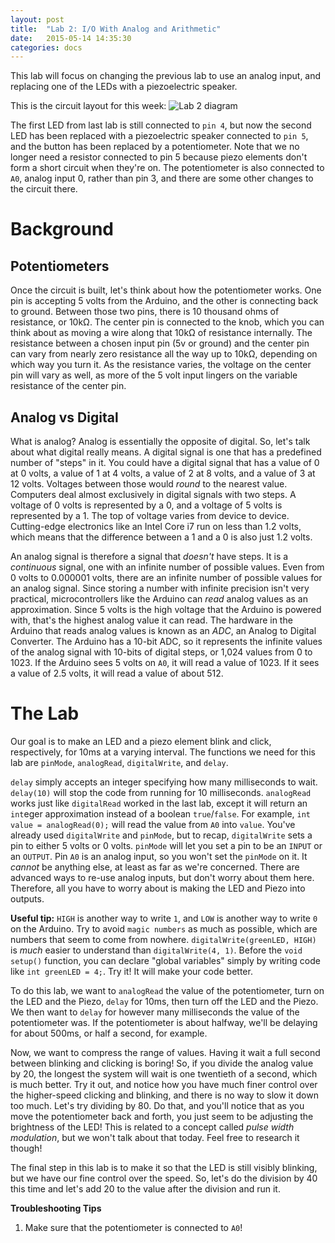 ```yaml
---
layout: post
title:  "Lab 2: I/O With Analog and Arithmetic"
date:   2015-05-14 14:35:30
categories: docs
---
```

This lab will focus on changing the previous lab to use an analog input, and replacing one of the LEDs with a piezoelectric speaker.

This is the circuit layout for this week:
![Lab 2 diagram]({{site.url}}/images/lab_2.jpg)

The first LED from last lab is still connected to `pin 4`, but now the second LED has been replaced with a piezoelectric speaker connected to `pin 5`, and the button has been replaced by a potentiometer. Note that we no longer need a resistor connected to pin 5 because piezo elements don't form a short circuit when they're on. The potentiometer is also connected to `A0`, analog input 0, rather than pin 3, and there are some other changes to the circuit there.

Background
==========

Potentiometers
--------------

Once the circuit is built, let's think about how the potentiometer works. One pin is accepting 5 volts from the Arduino, and the other is connecting back to ground. Between those two pins, there is 10 thousand ohms of resistance, or 10kΩ. The center pin is connected to the knob, which you can think about as moving a wire along that 10kΩ of resistance internally. The resistance between a chosen input pin (5v or ground) and the center pin can vary from nearly zero resistance all the way up to 10kΩ, depending on which way you turn it. As the resistance varies, the voltage on the center pin will vary as well, as more of the 5 volt input lingers on the variable resistance of the center pin.

Analog vs Digital
-----------------

What is analog? Analog is essentially the opposite of digital. So, let's talk about what digital really means. A digital signal is one that has a predefined number of "steps" in it. You could have a digital signal that has a value of 0 at 0 volts, a value of 1 at 4 volts, a value of 2 at 8 volts, and a value of 3 at 12 volts. Voltages between those would _round_ to the nearest value. Computers deal almost exclusively in digital signals with two steps. A voltage of 0 volts is represented by a 0, and a voltage of 5 volts is represented by a 1. The top of voltage varies from device to device. Cutting-edge electronics like an Intel Core i7 run on less than 1.2 volts, which means that the difference between a 1 and a 0 is also just 1.2 volts.

An analog signal is therefore a signal that _doesn't_ have steps. It is a _continuous_ signal, one with an infinite number of possible values. Even from 0 volts to 0.000001 volts, there are an infinite number of possible values for an analog signal. Since storing a number with infinite precision isn't very practical, microcontrollers like the Arduino can _read_ analog values as an approximation. Since 5 volts is the high voltage that the Arduino is powered with, that's the highest analog value it can read. The hardware in the Arduino that reads analog values is known as an _ADC_, an Analog to Digital Converter. The Arduino has a 10-bit ADC, so it represents the infinite values of the analog signal with 10-bits of digital steps, or 1,024 values from 0 to 1023. If the Arduino sees 5 volts on `A0`, it will read a value of 1023. If it sees a value of 2.5 volts, it will read a value of about 512.

The Lab
=======

Our goal is to make an LED and a piezo element blink and click, respectively, for 10ms at a varying interval. The functions we need for this lab are `pinMode`, `analogRead`, `digitalWrite`, and `delay`.

`delay` simply accepts an integer specifying how many milliseconds to wait. `delay(10)` will stop the code from running for 10 milliseconds. `analogRead` works just like `digitalRead` worked in the last lab, except it will return an `int`eger approximation instead of a boolean `true`/`false`. For example, `int value = analogRead(0);` will read the value from `A0` into `value`. You've already used `digitalWrite` and `pinMode`, but to recap, `digitalWrite` sets a pin to either 5 volts or 0 volts. `pinMode` will let you set a pin to be an `INPUT` or an `OUTPUT`. Pin `A0` is an analog input, so you won't set the `pinMode` on it. It _cannot_ be anything else, at least as far as we're concerned. There are advanced ways to re-use analog inputs, but don't worry about them here. Therefore, all you have to worry about is making the LED and Piezo into outputs.

**Useful tip:** `HIGH` is another way to write `1`, and `LOW` is another way to write `0` on the Arduino. Try to avoid `magic numbers` as much as possible, which are numbers that seem to come from nowhere. `digitalWrite(greenLED, HIGH)` is _much_ easier to understand than `digitalWrite(4, 1)`. Before the `void setup()` function, you can declare "global variables" simply by writing code like `int greenLED = 4;`. Try it! It will make your code better.

To do this lab, we want to `analogRead` the value of the potentiometer, turn on the LED and the Piezo, `delay` for 10ms, then turn off the LED and the Piezo. We then want to `delay` for however many milliseconds the value of the potentiometer was. If the potentiometer is about halfway, we'll be delaying for about 500ms, or half a second, for example.

Now, we want to compress the range of values. Having it wait a full second between blinking and clicking is boring! So, if you divide the analog value by 20, the longest the system will wait is one twentieth of a second, which is much better. Try it out, and notice how you have much finer control over the higher-speed clicking and blinking, and there is no way to slow it down too much. Let's try dividing by 80. Do that, and you'll notice that as you move the potentiometer back and forth, you just seem to be adjusting the brightness of the LED! This is related to a concept called _pulse width modulation_, but we won't talk about that today. Feel free to research it though!

The final step in this lab is to make it so that the LED is still visibly blinking, but we have our fine control over the speed. So, let's do the division by 40 this time and let's add 20 to the value after the division and run it.

**Troubleshooting Tips**

1. Make sure that the potentiometer is connected to `A0`! 
